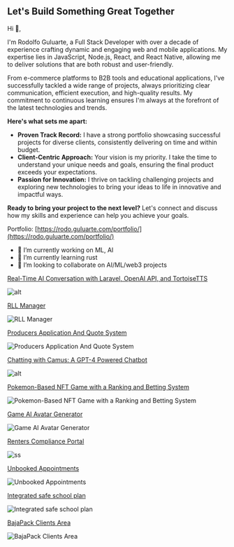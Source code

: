 ## Let's Build Something Great Together

Hi 👋,

I'm Rodolfo Guluarte, a Full Stack Developer with over a decade of experience crafting dynamic and engaging web and mobile applications.  My expertise lies in JavaScript, Node.js, React, and React Native, allowing me to deliver solutions that are both robust and user-friendly. 

From e-commerce platforms to B2B tools and educational applications, I've successfully tackled a wide range of projects, always prioritizing clear communication, efficient execution, and high-quality results. My commitment to continuous learning ensures I'm always at the forefront of the latest technologies and trends.

**Here's what sets me apart:**

* **Proven Track Record:**  I have a strong portfolio showcasing successful projects for diverse clients, consistently delivering on time and within budget.
* **Client-Centric Approach:** Your vision is my priority. I take the time to understand your unique needs and goals, ensuring the final product exceeds your expectations.
* **Passion for Innovation:** I thrive on tackling challenging projects and exploring new technologies to bring your ideas to life in innovative and impactful ways.

**Ready to bring your project to the next level?** Let's connect and discuss how my skills and experience can help you achieve your goals. 

Portfolio: [https://rodo.guluarte.com/portfolio/](https://rodo.guluarte.com/portfolio/)

- 🔭 I’m currently working on ML, AI
- 🌱 I’m currently learning rust
- 👯 I’m looking to collaborate on AI/ML/web3 projects


[Real-Time AI Conversation with Laravel, OpenAI API, and TortoiseTTS](https://rodo.guluarte.com/portfolio/real-time-ai-conversation/)

![alt](https://rodo.guluarte.com/portfolio/real-time-ai-conversation/cover.webp)

[RLL Manager](https://rodo.guluarte.com/portfolio/rll-dashboard/)

![RLL Manager](https://rodo.guluarte.com/portfolio/rll-dashboard/Screen_Uninsured-Risk-1.webp)

[Producers Application And Quote System](https://rodo.guluarte.com/portfolio/quote-system/)

![Producers Application And Quote System](https://rodo.guluarte.com/portfolio/quote-system/Current_Activity-Property-Quote%28select%29.webp)

[Chatting with Camus: A GPT-4 Powered Chatbot](https://rodo.guluarte.com/portfolio/gpt-chat/)

![alt](https://rodo.guluarte.com/portfolio/gpt-chat/flow.svg)

[Pokemon-Based NFT Game with a Ranking and Betting System](https://rodo.guluarte.com/portfolio/nft-trading-card-game/)

![Pokemon-Based NFT Game with a Ranking and Betting System](https://rodo.guluarte.com/portfolio/nft-trading-card-game/7-4-2023_154911_localhost.webp)

[Game AI Avatar Generator](https://rodo.guluarte.com/portfolio/ai-avatar-generator-project/)

![Game AI Avatar Generator](https://rodo.guluarte.com/portfolio/ai-avatar-generator-project/screen1.webp)

[Renters Compliance Portal](https://rodo.guluarte.com/portfolio/rcp/)

![ss](https://rodo.guluarte.com/portfolio/rcp/main.webp)

[Unbooked Appointments](https://rodo.guluarte.com/portfolio/unbooked-appointments/)

![Unbooked Appointments](https://rodo.guluarte.com/portfolio/unbooked-appointments/service-calendar.webp)

[Integrated safe school plan](https://rodo.guluarte.com/portfolio/safeschoolplan-lausd/)

![Integrated safe school plan](https://rodo.guluarte.com/portfolio/safeschoolplan-lausd/issp-5-very_compressed-scale-2_00x-cropped-gigapixel.webp)

[BajaPack Clients Area](https://rodo.guluarte.com/portfolio/bajapack/)

![BajaPack Clients Area](https://rodo.guluarte.com/portfolio/bajapack/main.webp)
